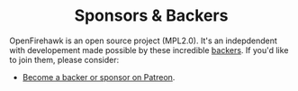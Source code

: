 <h1 align="center">Sponsors &amp; Backers</h1>

OpenFirehawk is an open source project (MPL2.0).  It's an indepdendent with developement made possible by these incredible [backers](https://github.com/vuejs/vue/blob/dev/BACKERS.md). If you'd like to join them, please consider:

- [Become a backer or sponsor on Patreon](https://www.patreon.com/evanyou).
<!--stackedit_data:
eyJoaXN0b3J5IjpbMTUxNTY4MDE2OCwtMjA4ODc0NjYxMl19
-->